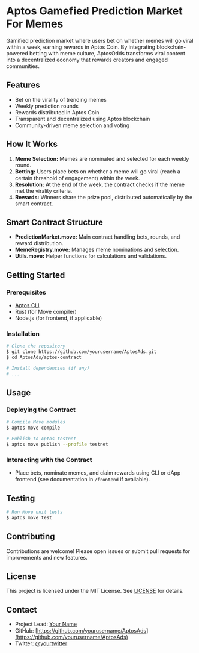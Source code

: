 # Aptos Gamefied Prediction Market For Memes

Gamified prediction market where users bet on whether memes will go viral within a week, earning rewards in Aptos Coin. By integrating blockchain-powered betting with meme culture, AptosOdds transforms viral content into a decentralized economy that rewards creators and engaged communities.

## Features
- Bet on the virality of trending memes
- Weekly prediction rounds
- Rewards distributed in Aptos Coin
- Transparent and decentralized using Aptos blockchain
- Community-driven meme selection and voting

## How It Works
1. **Meme Selection:** Memes are nominated and selected for each weekly round.
2. **Betting:** Users place bets on whether a meme will go viral (reach a certain threshold of engagement) within the week.
3. **Resolution:** At the end of the week, the contract checks if the meme met the virality criteria.
4. **Rewards:** Winners share the prize pool, distributed automatically by the smart contract.

## Smart Contract Structure
- **PredictionMarket.move:** Main contract handling bets, rounds, and reward distribution.
- **MemeRegistry.move:** Manages meme nominations and selection.
- **Utils.move:** Helper functions for calculations and validations.

## Getting Started
### Prerequisites
- [Aptos CLI](https://aptos.dev/cli-tools/aptos-cli-tool/)
- Rust (for Move compiler)
- Node.js (for frontend, if applicable)

### Installation
```bash
# Clone the repository
$ git clone https://github.com/yourusername/AptosAds.git
$ cd AptosAds/aptos-contract

# Install dependencies (if any)
# ...
```

## Usage
### Deploying the Contract
```bash
# Compile Move modules
$ aptos move compile

# Publish to Aptos testnet
$ aptos move publish --profile testnet
```

### Interacting with the Contract
- Place bets, nominate memes, and claim rewards using CLI or dApp frontend (see documentation in `/frontend` if available).

## Testing
```bash
# Run Move unit tests
$ aptos move test
```

## Contributing
Contributions are welcome! Please open issues or submit pull requests for improvements and new features.

## License
This project is licensed under the MIT License. See [LICENSE](../LICENSE) for details.

## Contact
- Project Lead: [Your Name](mailto:your.email@example.com)
- GitHub: [https://github.com/yourusername/AptosAds](https://github.com/yourusername/AptosAds)
- Twitter: [@yourtwitter](https://twitter.com/yourtwitter)

